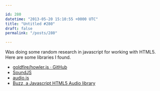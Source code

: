 ```yaml
---

id: 280
datetime: "2013-05-20 15:10:55 +0000 UTC"
title: "Untitled #280"
draft: false
permalink: "/posts/280"

---
```


Was doing some random research in javascript for working with HTML5. Here are some libraries I found. 

 
 * [goldfire/howler.js · GitHub](https://github.com/goldfire/howler.js)
 * [SoundJS](http://www.createjs.com/#!/SoundJS)
 * [audio.js](http://kolber.github.io/audiojs/)
 * [Buzz, a Javascript HTML5 Audio library](http://buzz.jaysalvat.com/)


